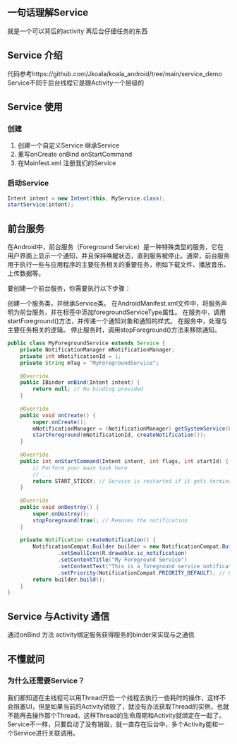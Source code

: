 ## 

## 一句话理解Service 

就是一个可以背后的activity 再后台仔细任务的东西

## Service 介绍
代码参考https://github.com/Jkoala/koala_android/tree/main/service_demo
Service不同于后台线程它是跟Activity一个层级的





## Service 使用

### 创建
1. 创建一个自定义Service 继承Service
2. 重写onCreate onBind onStartCommand
3. 在Mainfest.xml 注册我们的Service

### 启动Service 
```java
Intent intent = new Intent(this, MyService.class);
startService(intent);
```


## 前台服务
在Android中，前台服务（Foreground Service）是一种特殊类型的服务，它在用户界面上显示一个通知，并且保持唤醒状态，直到服务被停止。通常，前台服务用于执行一些与应用程序的主要任务相关的重要任务，例如下载文件、播放音乐、上传数据等。

要创建一个前台服务，你需要执行以下步骤：

创建一个服务类，并继承Service类。
在AndroidManifest.xml文件中，将服务声明为前台服务，并在标签中添加foregroundServiceType属性。
在服务中，调用startForeground()方法，并传递一个通知对象和通知的样式。
在服务中，处理与主要任务相关的逻辑。
停止服务时，调用stopForeground()方法来移除通知。
```java
public class MyForegroundService extends Service {  
    private NotificationManager mNotificationManager;  
    private int mNotificationId = 1;  
    private String mTag = "MyForegroundService";  
  
    @Override  
    public IBinder onBind(Intent intent) {  
        return null; // No binding provided  
    }  
  
    @Override  
    public void onCreate() {  
        super.onCreate();  
        mNotificationManager = (NotificationManager) getSystemService(Context.NOTIFICATION_SERVICE);  
        startForeground(mNotificationId, createNotification());  
    }  
  
    @Override  
    public int onStartCommand(Intent intent, int flags, int startId) {  
        // Perform your main task here  
        // ...  
        return START_STICKY; // Service is restarted if it gets terminated  
    }  
  
    @Override  
    public void onDestroy() {  
        super.onDestroy();  
        stopForeground(true); // Removes the notification  
    }  
  
    private Notification createNotification() {  
        NotificationCompat.Builder builder = new NotificationCompat.Builder(this, CHANNEL_ID)  
                .setSmallIcon(R.drawable.ic_notification)  
                .setContentTitle("My Foreground Service")  
                .setContentText("This is a foreground service notification.")  
                .setPriority(NotificationCompat.PRIORITY_DEFAULT); // Optional, but recommended for foreground services  
        return builder.build();  
    }  
}
```






## Service 与Activity 通信

通过onBind 方法 activity绑定服务获得服务的binder来实现与之通信







##  不懂就问

### 为什么还需要Service？

我们都知道在主线程可以用Thread开启一个线程去执行一些耗时的操作，这样不会阻塞UI，但是如果当前的Activity销毁了，就没有办法获取Thread的实例，也就不能再去操作那个Thread。这样Thread的生命周期和Activity就绑定在一起了。Service不一样，只要启动了没有销毁，就一直存在后台中，多个Activity能和一个Service进行关联调用。